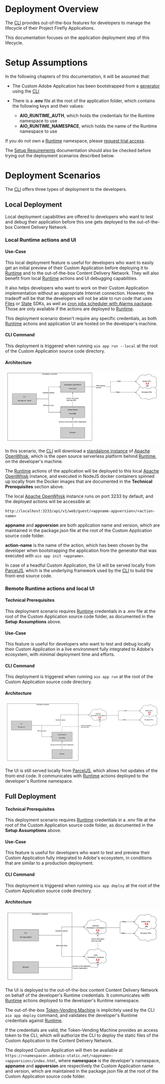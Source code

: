 # Deployment Overview

The [CLI](https://github.com/adobe/aio-cli) provides out-of-the-box features for developers to manage the lifecycle of their  Project Firefly Applications.

This documentation focuses on the application deployment step of this lifecycle.

# Setup Assumptions

In the following chapters of this documentation, it will be assumed that:

- The Custom Adobe Application has been bootstrapped from a [generator](https://github.com/adobe/generator-aio-app/) using the [CLI](https://github.com/adobe/aio-cli)
- There is a **.env** file at the root of the application folder, which contains the following keys and their values:

  - **AIO_RUNTIME_AUTH**, which holds the credentials for the Runtime namespace to use
  - **AIO_RUNTIME_NAMESPACE**, which holds the name of the Runtime namespace to use
  
If you do not own a [Runtime](https://github.com/AdobeDocs/adobeio-runtime) namespace, please [request trial access]().

The [Setup Requirements](../getting_started/setup.md) documentation should also be checked before trying out the deployment scenarios described below.

# Deployment Scenarios

The [CLI](https://github.com/adobe/aio-cli) offers three types of deployment to the developers.

## Local Deployment

Local deployment capabilities are offered to developers who want to test and debug their application before this one gets deployed to the out-of-the-box Content Delivery Network.

### Local Runtime actions and UI

#### Use-Case

This local deployment feature is useful for developers who want to easily get an initial preview of their Custom Application before deploying it to [Runtime](https://github.com/AdobeDocs/adobeio-runtime) and to the out-of-the-box Content Delivery Network. They will also benefit from local [Runtime](https://github.com/AdobeDocs/adobeio-runtime) actions and UI debugging capabilities.

It also helps developers who want to work on their Custom Application implementation without an appropriate Internet connection. However, the tradeoff will be that the developers will not be able to run code that uses [Files](https://github.com/adobe/aio-lib-files) or [State](https://github.com/adobe/aio-lib-state) SDKs, as well as [cron jobs scheduler with Alarms package](https://adobeio-codelabs-alarms-adobedocs.project-helix.page/). Those are only available if the actions are deployed to [Runtime](https://github.com/AdobeDocs/adobeio-runtime).

This deployment scenario doesn't require any specific credentials, as both [Runtime](https://github.com/AdobeDocs/adobeio-runtime) actions and application UI are hosted on the developer's machine.

#### CLI Command

This deployment is triggered when running `aio app run --local` at the root of the Custom Application source code directory.

#### Architecture

![Local Runtime Actions and UI](../images/local-actions-local-ui.png)

In this scenario, the [CLI](https://github.com/adobe/aio-cli) will download a [standalone instance](https://github.com/apache/openwhisk/tree/master/core/standalone) of [Apache OpenWhisk](https://openwhisk.apache.org/), which is the open source serverless platform behind [Runtime](https://github.com/AdobeDocs/adobeio-runtime), on the developer's machine.

The [Runtime](https://github.com/AdobeDocs/adobeio-runtime) actions of the application will be deployed to this local [Apache OpenWhisk](https://openwhisk.apache.org/) instance, and executed in NodeJS docker containers spinned up locally from the Docker images that are documented in the **Technical Prerequisites** section above.

The local [Apache OpenWhisk](https://openwhisk.apache.org/) instance runs on port 3233 by default, and the deployed actions will be accessible at:

```
http://localhost:3233/api/v1/web/guest/<appname-appversion>/<action-name>
```

**appname** and **appversion** are both application name and version, which are maintained in the package.json file at the root of the Custom Application source code folder.

**action-name** is the name of the action, which has been chosen by the developer when bootstrapping the application from the generator that was executed with `aio app init <appname>`.

In case of a headful Custom Application, the UI will be served locally from [ParcelJS](https://parceljs.org/cli.html), which is the underlying framework used by the [CLI](https://github.com/adobe/aio-cli) to build the front-end source code.

### Remote Runtime actions and local UI

#### Technical Prerequisites

This deployment scenario requires [Runtime](https://github.com/AdobeDocs/adobeio-runtime) credentials in a .env file at the root of the Custom Application source code folder, as documented in the **Setup Assumptions** above.

#### Use-Case

This feature is useful for developers who want to test and debug locally their Custom Application in a live environment fully integrated to Adobe's ecosystem, with minimal deployment time and efforts. 

#### CLI Command

This deployment is triggered when running `aio app run` at the root of the Custom Application source code directory.

#### Architecture

![Remote Runtime Actions and local UI](../images/remote-actions-local-ui.png)

The UI is still served locally from [ParcelJS](https://parceljs.org/cli.html), which allows hot updates of the front-end code. It communicates with [Runtime](https://github.com/AdobeDocs/adobeio-runtime) actions deployed to the developer's Runtime namespace.

## Full Deployment

#### Technical Prerequisites

This deployment scenario requires [Runtime](https://github.com/AdobeDocs/adobeio-runtime) credentials in a .env file at the root of the Custom Application source code folder, as documented in the **Setup Assumptions** above.

#### Use-Case

This feature is useful for developers who want to test and preview their Custom Application fully integrated to Adobe's ecosystem, in conditions that are similar to a production deployment. 

#### CLI Command

This deployment is triggered when running `aio app deploy` at the root of the Custom Application source code directory.

#### Architecture

![Remote Runtime Actions and UI](../images/remote-actions-remote-ui.png)

The UI is deployed to the out-of-the-box content Content Delivery Network on behalf of the developer's Runtime credentials. It communicates with [Runtime](https://github.com/AdobeDocs/adobeio-runtime) actions deployed to the developer's Runtime namespace.

The out-of-the-box [Token-Vending Machine](https://github.com/adobe/aio-tvm) is implicitely used by the CLI `aio app deploy` command, and validates the developer's Runtime credentials against [Runtime](https://github.com/AdobeDocs/adobeio-runtime).

If the credentials are valid, the Token-Vending Machine provides an access token to the CLI, which will authorize the CLI to deploy the static files of the Custom Application to the Content Delivery Network.

The deployed Custom Application will then be available at `https://<namespace>.adobeio-static.net/<appname>-<appversion>/index.html`, where **namespace** is the developer's namespace, **appname** and **appversion** are respectively the Custom Application name and version, which are maintained in the package.json file at the root of the Custom Application source code folder.
